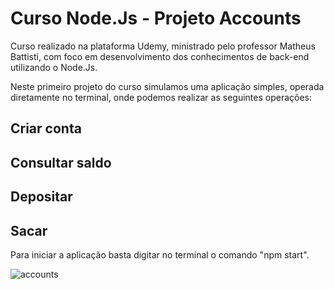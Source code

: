 # Curso Node.Js - Projeto Accounts
Curso realizado na plataforma Udemy, ministrado pelo professor Matheus Battisti, com foco em desenvolvimento dos conhecimentos de back-end utilizando o Node.Js.

Neste primeiro projeto do curso simulamos uma aplicação simples, operada diretamente no terminal, onde podemos realizar as seguintes operações:
## Criar conta
## Consultar saldo
## Depositar
## Sacar

Para iniciar a aplicação basta digitar no terminal o comando "npm start".

![accounts](https://github.com/luizcarloslzn/accounts/assets/117320155/aea8d61a-392a-4044-954f-e419dfd4a7f9)
